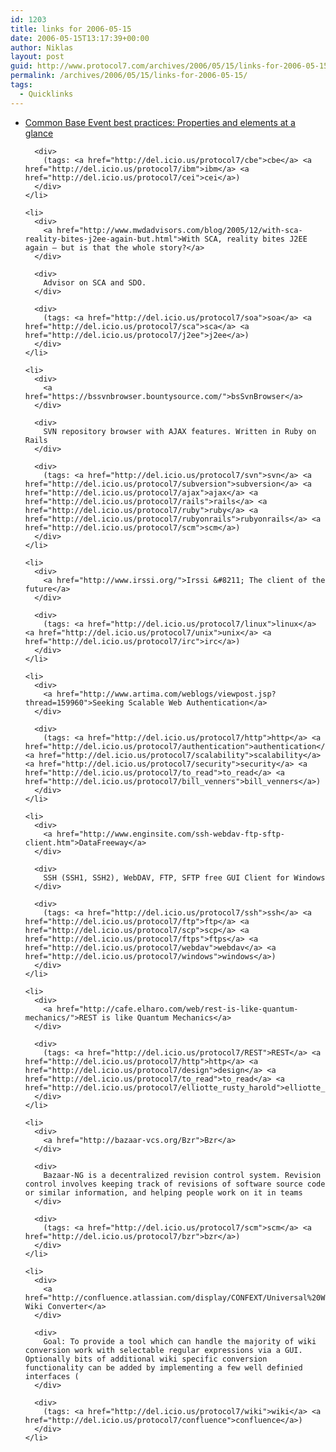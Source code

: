 ```yaml
---
id: 1203
title: links for 2006-05-15
date: 2006-05-15T13:17:39+00:00
author: Niklas
layout: post
guid: http://www.protocol7.com/archives/2006/05/15/links-for-2006-05-15/
permalink: /archives/2006/05/15/links-for-2006-05-15/
tags:
  - Quicklinks
---
```

<div class='microid-33c6fdc2327b1a37fe05450109a025242b455890'>
  <ul>
    <li>
      <div>
        <a href="http://www-128.ibm.com/developerworks/library/ac-cbebp2.html?ca=drs-tp1906">Common Base Event best practices: Properties and elements at a glance</a>
      </div>
      
      <div>
        (tags: <a href="http://del.icio.us/protocol7/cbe">cbe</a> <a href="http://del.icio.us/protocol7/ibm">ibm</a> <a href="http://del.icio.us/protocol7/cei">cei</a>)
      </div>
    </li>
    
    <li>
      <div>
        <a href="http://www.mwdadvisors.com/blog/2005/12/with-sca-reality-bites-j2ee-again-but.html">With SCA, reality bites J2EE again – but is that the whole story?</a>
      </div>
      
      <div>
        Advisor on SCA and SDO.
      </div>
      
      <div>
        (tags: <a href="http://del.icio.us/protocol7/soa">soa</a> <a href="http://del.icio.us/protocol7/sca">sca</a> <a href="http://del.icio.us/protocol7/j2ee">j2ee</a>)
      </div>
    </li>
    
    <li>
      <div>
        <a href="https://bssvnbrowser.bountysource.com/">bsSvnBrowser</a>
      </div>
      
      <div>
        SVN repository browser with AJAX features. Written in Ruby on Rails
      </div>
      
      <div>
        (tags: <a href="http://del.icio.us/protocol7/svn">svn</a> <a href="http://del.icio.us/protocol7/subversion">subversion</a> <a href="http://del.icio.us/protocol7/ajax">ajax</a> <a href="http://del.icio.us/protocol7/rails">rails</a> <a href="http://del.icio.us/protocol7/ruby">ruby</a> <a href="http://del.icio.us/protocol7/rubyonrails">rubyonrails</a> <a href="http://del.icio.us/protocol7/scm">scm</a>)
      </div>
    </li>
    
    <li>
      <div>
        <a href="http://www.irssi.org/">Irssi &#8211; The client of the future</a>
      </div>
      
      <div>
        (tags: <a href="http://del.icio.us/protocol7/linux">linux</a> <a href="http://del.icio.us/protocol7/unix">unix</a> <a href="http://del.icio.us/protocol7/irc">irc</a>)
      </div>
    </li>
    
    <li>
      <div>
        <a href="http://www.artima.com/weblogs/viewpost.jsp?thread=159960">Seeking Scalable Web Authentication</a>
      </div>
      
      <div>
        (tags: <a href="http://del.icio.us/protocol7/http">http</a> <a href="http://del.icio.us/protocol7/authentication">authentication</a> <a href="http://del.icio.us/protocol7/scalability">scalability</a> <a href="http://del.icio.us/protocol7/security">security</a> <a href="http://del.icio.us/protocol7/to_read">to_read</a> <a href="http://del.icio.us/protocol7/bill_venners">bill_venners</a>)
      </div>
    </li>
    
    <li>
      <div>
        <a href="http://www.enginsite.com/ssh-webdav-ftp-sftp-client.htm">DataFreeway</a>
      </div>
      
      <div>
        SSH (SSH1, SSH2), WebDAV, FTP, SFTP free GUI Client for Windows
      </div>
      
      <div>
        (tags: <a href="http://del.icio.us/protocol7/ssh">ssh</a> <a href="http://del.icio.us/protocol7/ftp">ftp</a> <a href="http://del.icio.us/protocol7/scp">scp</a> <a href="http://del.icio.us/protocol7/ftps">ftps</a> <a href="http://del.icio.us/protocol7/webdav">webdav</a> <a href="http://del.icio.us/protocol7/windows">windows</a>)
      </div>
    </li>
    
    <li>
      <div>
        <a href="http://cafe.elharo.com/web/rest-is-like-quantum-mechanics/">REST is like Quantum Mechanics</a>
      </div>
      
      <div>
        (tags: <a href="http://del.icio.us/protocol7/REST">REST</a> <a href="http://del.icio.us/protocol7/http">http</a> <a href="http://del.icio.us/protocol7/design">design</a> <a href="http://del.icio.us/protocol7/to_read">to_read</a> <a href="http://del.icio.us/protocol7/elliotte_rusty_harold">elliotte_rusty_harold</a>)
      </div>
    </li>
    
    <li>
      <div>
        <a href="http://bazaar-vcs.org/Bzr">Bzr</a>
      </div>
      
      <div>
        Bazaar-NG is a decentralized revision control system. Revision control involves keeping track of revisions of software source code or similar information, and helping people work on it in teams
      </div>
      
      <div>
        (tags: <a href="http://del.icio.us/protocol7/scm">scm</a> <a href="http://del.icio.us/protocol7/bzr">bzr</a>)
      </div>
    </li>
    
    <li>
      <div>
        <a href="http://confluence.atlassian.com/display/CONFEXT/Universal%20Wiki%20Converter">Universal Wiki Converter</a>
      </div>
      
      <div>
        Goal: To provide a tool which can handle the majority of wiki conversion work with selectable regular expressions via a GUI. Optionally bits of additional wiki specific conversion functionality can be added by implementing a few well definied interfaces (
      </div>
      
      <div>
        (tags: <a href="http://del.icio.us/protocol7/wiki">wiki</a> <a href="http://del.icio.us/protocol7/confluence">confluence</a>)
      </div>
    </li>
  </ul>
</div>
